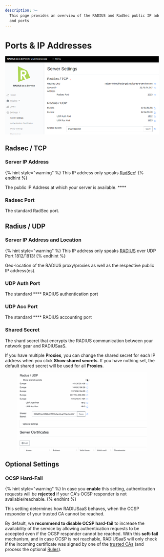 ```yaml
---
description: >-
  This page provides an overview of the RADIUS and RadSec public IP addresses
  and ports
---
```


# Ports & IP Addresses

![](<../../../.gitbook/assets/image (79) (1).png>)

## Radsec / TCP

### **Server IP Address**

{% hint style="warning" %}
This IP address only speaks [RadSec](../../../details.md#what-is-radsec)!
{% endhint %}

The public IP Address at which your server is available. ****&#x20;

### **Radsec Port**

The standard RadSec port.

## Radius / UDP

### Server IP Address and Location

{% hint style="warning" %}
This IP address only speaks [RADIUS](../../../details.md#what-is-radius) over UDP Port 1812/1813!
{% endhint %}

Geo-location of the RADIUS proxy/proxies as well as the respective public IP address(es).

### UDP Auth Port

The standard **** RADIUS authentication port

### UDP Acc Port

The standard **** RADIUS accounting port

### Shared Secret

The shard secret that encrypts the RADIUS communication between your network gear and RADIUSaaS.

If you have multiple **Proxies**, you can change the shared secret for each IP address when you click **Show shared secrets**. If you have nothing set, the default shared secret will be used for all **Proxies**.

<figure><img src="../../../.gitbook/assets/different-shared-secrest.gif" alt=""><figcaption></figcaption></figure>

## Optional Settings

### OCSP Hard-Fail

{% hint style="warning" %}
In case you **enable** this setting, authentication requests will be **rejected** if your CA's OCSP responder is not available/reachable.
{% endhint %}

This setting determines how RADIUSaaS behaves, when the OCSP responder of your trusted CA cannot be reached.&#x20;

By default, we **recommend to disable OCSP hard-fail** to increase the availability of the service by allowing authentication requests to be accepted even if the OCSP responder cannot be reached. With this **soft-fail** mechanism, and in case OCSP is not reachable, RADIUSaaS will only check if the incoming certificate was signed by one of the [trusted CAs](../settings-trusted-roots/trusted-roots.md) (and process the optional [Rules](../rules/)).
